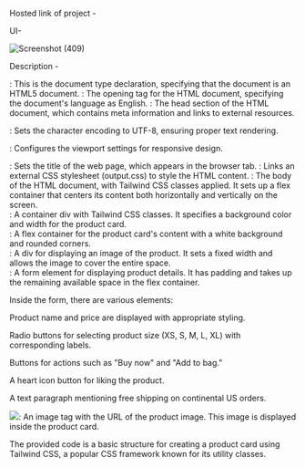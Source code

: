 Hosted link of project - 

UI-

![Screenshot (409)](https://github.com/shweta-sharma-1009/Tailwind-card/assets/128416925/7e1f84a6-85f9-40d7-83b6-ba3d4846615d)



Description -

<!DOCTYPE html>: This is the document type declaration, specifying that the document is an HTML5 document.

<html lang="en">: The opening tag for the HTML document, specifying the document's language as English.

<head>: The head section of the HTML document, which contains meta information and links to external resources.

<meta charset="UTF-8">: Sets the character encoding to UTF-8, ensuring proper text rendering.

<meta name="viewport" content="width=device-width, initial-scale=1.0">: Configures the viewport settings for responsive design.

<title>TAILWIND-CARD</title>: Sets the title of the web page, which appears in the browser tab.

<link rel="stylesheet" href="./output.css">: Links an external CSS stylesheet (output.css) to style the HTML content.

<body class="h-screen flex justify-center items-center">: The body of the HTML document, with Tailwind CSS classes applied. It sets up a flex container that centers its content both horizontally and vertically on the screen.

<div class="container w-2/5 p-2 bg-[#F7F6FA]">: A container div with Tailwind CSS classes. It specifies a background color and width for the product card.

<div class="flex font-sans bg-white rounded-lg">: A flex container for the product card's content with a white background and rounded corners.

<div class="flex-none w-48 relative">: A div for displaying an image of the product. It sets a fixed width and allows the image to cover the entire space.

<form class="flex-auto p-6">: A form element for displaying product details. It has padding and takes up the remaining available space in the flex container.

Inside the form, there are various elements:

Product name and price are displayed with appropriate styling.

Radio buttons for selecting product size (XS, S, M, L, XL) with corresponding labels.

Buttons for actions such as "Buy now" and "Add to bag."

A heart icon button for liking the product.

A text paragraph mentioning free shipping on continental US orders.

<img src="...">: An image tag with the URL of the product image. This image is displayed inside the product card.

The provided code is a basic structure for creating a product card using Tailwind CSS, a popular CSS framework known for its utility classes.

